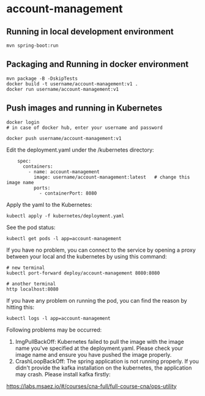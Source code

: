 # account-management

## Running in local development environment

```
mvn spring-boot:run
```

## Packaging and Running in docker environment

```
mvn package -B -DskipTests
docker build -t username/account-management:v1 .
docker run username/account-management:v1
```

## Push images and running in Kubernetes

```
docker login 
# in case of docker hub, enter your username and password

docker push username/account-management:v1
```

Edit the deployment.yaml under the /kubernetes directory:
```
    spec:
      containers:
        - name: account-management
          image: username/account-management:latest   # change this image name
          ports:
            - containerPort: 8080

```

Apply the yaml to the Kubernetes:
```
kubectl apply -f kubernetes/deployment.yaml
```

See the pod status:
```
kubectl get pods -l app=account-management
```

If you have no problem, you can connect to the service by opening a proxy between your local and the kubernetes by using this command:
```
# new terminal
kubectl port-forward deploy/account-management 8080:8080

# another terminal
http localhost:8080
```

If you have any problem on running the pod, you can find the reason by hitting this:
```
kubectl logs -l app=account-management
```

Following problems may be occurred:

1. ImgPullBackOff:  Kubernetes failed to pull the image with the image name you've specified at the deployment.yaml. Please check your image name and ensure you have pushed the image properly.
1. CrashLoopBackOff: The spring application is not running properly. If you didn't provide the kafka installation on the kubernetes, the application may crash. Please install kafka firstly:

https://labs.msaez.io/#/courses/cna-full/full-course-cna/ops-utility

